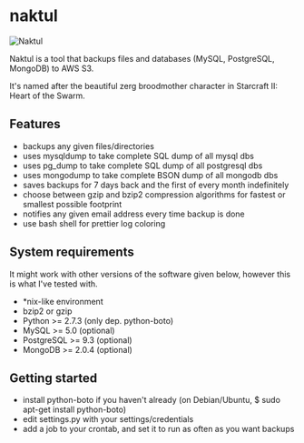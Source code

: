 naktul
======

![Naktul](https://vignette3.wikia.nocookie.net/starcraft/images/9/91/Naktul_SC2-HotS_Head1.jpg/revision/latest?cb=20150525032620 "Naktul")

Naktul is a tool that backups files and databases (MySQL, PostgreSQL, MongoDB)
to AWS S3.

It's named after the beautiful zerg broodmother character in Starcraft II:
Heart of the Swarm.

Features
--------

  - backups any given files/directories
  - uses mysqldump to take complete SQL dump of all mysql dbs
  - uses pg_dump to take complete SQL dump of all postgresql dbs
  - uses mongodump to take complete BSON dump of all mongodb dbs
  - saves backups for 7 days back and the first of every month indefinitely
  - choose between gzip and bzip2 compression algorithms for fastest or
    smallest possible footprint
  - notifies any given email address every time backup is done
  - use bash shell for prettier log coloring


System requirements
-------------------

It might work with other versions of the software given below,
however this is what I've tested with.

  - *nix-like environment
  - bzip2 or gzip
  - Python >= 2.7.3 (only dep. python-boto)
  - MySQL >= 5.0 (optional)
  - PostgreSQL >= 9.3 (optional)
  - MongoDB >= 2.0.4 (optional)


Getting started
---------------

  - install python-boto if you haven't already (on Debian/Ubuntu, $ sudo
    apt-get install python-boto)
  - edit settings.py with your settings/credentials
  - add a job to your crontab, and set it to run as often as you want backups
